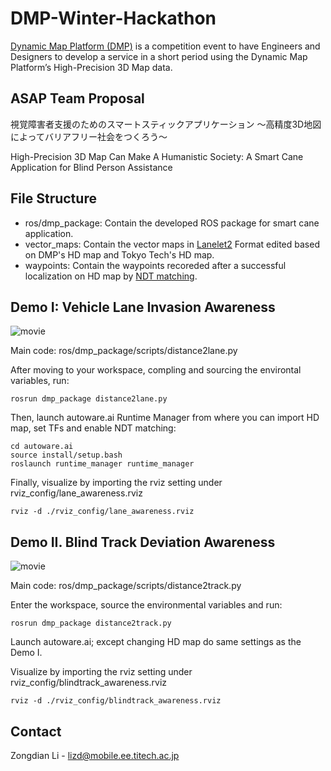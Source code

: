 # DMP-Winter-Hackathon

[Dynamic Map Platform (DMP)](https://www.dynamic-maps.co.jp/en/) is a competition event to have Engineers and Designers to develop a service in a short period using the Dynamic Map Platform’s High-Precision 3D Map data.

## ASAP Team Proposal
視覚障害者支援のためのスマートスティックアプリケーション ～高精度3D地図によってバリアフリー社会をつくろう～
  
High-Precision 3D Map Can Make A Humanistic Society: A Smart Cane Application for Blind Person Assistance

## File Structure
- ros/dmp_package: Contain the developed ROS package for smart cane application.
- vector_maps: Contain the vector maps in [Lanelet2](https://github.com/fzi-forschungszentrum-informatik/Lanelet2) Format edited based on DMP's HD map and Tokyo Tech's HD map.
- waypoints: Contain the waypoints recoreded after a successful localization on HD map by [NDT matching](https://github.com/AbangLZU/Autoware/blob/master/ros/src/computing/perception/localization/packages/lidar_localizer/nodes/ndt_matching_monitor/README.md).

## Demo I: Vehicle Lane Invasion Awareness
![movie]()

Main code: ros/dmp_package/scripts/distance2lane.py

After moving to your workspace, compling and sourcing the environtal variables, run:
```
rosrun dmp_package distance2lane.py
```

Then, launch autoware.ai Runtime Manager from where you can import HD map, set TFs and enable NDT matching:
```
cd autoware.ai
source install/setup.bash
roslaunch runtime_manager runtime_manager
```

Finally, visualize by importing the rviz setting under rviz_config/lane_awareness.rviz
```
rviz -d ./rviz_config/lane_awareness.rviz
```

## Demo II. Blind Track Deviation Awareness
![movie]()

Main code: ros/dmp_package/scripts/distance2track.py

Enter the workspace, source the environmental variables and run:
```
rosrun dmp_package distance2track.py
```

Launch autoware.ai; except changing HD map do same settings as the Demo I.

Visualize by importing the rviz setting under rviz_config/blindtrack_awareness.rviz
```
rviz -d ./rviz_config/blindtrack_awareness.rviz
```


## Contact
Zongdian Li - [lizd@mobile.ee.titech.ac.jp](lizd@mobile.ee.titech.ac.jp) 
